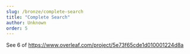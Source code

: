 ```yaml
---
slug: /bronze/complete-search
title: "Complete Search"
author: Unknown
order: 5
---
```


See 6 of https://www.overleaf.com/project/5e73f65cde1d010001224d8a

<!-- END DESCRIPTION -->